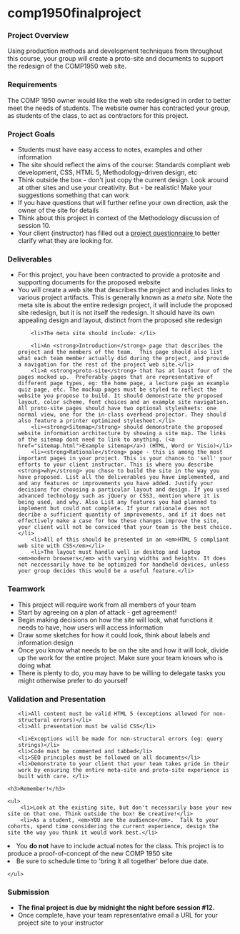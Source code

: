 # comp1950finalproject

<div class="contblock">
<h3>Project Overview</h3>
<p>Using production methods and development techniques from throughout this course, your group will create a proto-site and documents to support the redesign of the COMP1950 web site.</p>


<h3>Requirements</h3>
<p>The COMP 1950 owner would like the web site redesigned in order to better meet the needs of students.  The website owner has contracted your group, as students of the class, to act as contractors for this project.</p>

<h3>Project Goals</h3>
<ul>
	<li>Students must have easy access to notes, examples and other information</li>
	<li>The site should reflect the aims of the course: Standards compliant web development, CSS, HTML 5, Methodology-driven design, etc</li>
	<li>Think outside the box - don't just copy the current design.  Look around at other sites and use your creativity.  But - be realistic!  Make your suggestions something that can work</li>
	<li>If you have questions that will further refine your own direction, ask the owner of the site for details</li>
	<li>Think about this project in context of the Methodology discussion of session 10.</li>
	<li>Your client (instructor) has filled out a <a href="/comp1950/downloads/project_questionnaire_filled_out.pdf">project questionnaire </a> to better clarify what they are looking for.</li>
</ul>

<h3>Deliverables</h3>
<ul>
	<li>For this project, you have been contracted to provide a protosite and supporting documents for the proposed website</li>
	<li>You will create a web site that describes the project and includes links to various project artifacts.  This is generally known as a <em>meta site</em>. Note the meta site is about the entire redesign project, it will include the proposed site redesign, but it is not itself the redesign. It should have its own appealing design and layout, distinct from the proposed site redesign</li>
		
		<li>The meta site should include: </li>

		<li>An <strong>Introduction</strong> page that describes the project and the members of the team.  This page should also list what each team member actually did during the project, and provide a navigation for the rest of the project web site.</li>
		<li>A <strong>proto-site</strong> that has at least four of the pages mocked up.  Preferably pages that are representative of different page types, eg: the home page, a lecture page an example quiz page, etc. The mockup pages must be styled to reflect the website you propose to build. It should demonstrate the proposed layout, color scheme, font choices and an example site navigation. All proto-site pages should have two optional stylesheets: one normal view, one for the in-class overhead projector. They should also feature a printer optimized stylesheet.</li>
		<li><strong>Sitemap</strong> should demonstrate the proposed website information architecture by showing a site map. The links of the sitemap dont need to link to anything. (<a href="sitemap.html">Example sitemap</a>) (HTML, Word or Visio)</li>
		<li><strong>Rationale</strong> page - this is among the most important pages in your project. This is your chance to 'sell' your efforts to your client instructor. This is where you describe <strong>why</strong> you chose to build the site in the way you have proposed. List all the deliverables you have implemented, and and any features or improvements you have added. Justify your decisions for choosing a particular layout and design. If you used advanced technology such as jQuery or CSS3, mention where it is being used, and why. Also List any features you had planned to implement but could not complete. If your rationale does not decribe a sufficient quantity of improvements, and if it does not effectively make a case for how these changes improve the site, your client will not be conviced that your team is the best choice.</li>
		<li>All of this should be presented in an <em>HTML 5 compliant web site with CSS</em></li>
		<li>The layout must handle well in desktop and laptop <em>modern browsers</em> with varying widths and heights. It does not neccessarily have to be optimized for handheld devices, unless your group decides this would be a useful feature.</li>
	
</ul>

<h3>Teamwork</h3>
<ul>
	<li>This project will require work from all members of your team</li>
	<li>Start by agreeing on a plan of attack - get agreement!</li>
	<li>Begin making decisions on how the site will look, what functions it needs to have, how users will access information</li>
	<li>Draw some sketches for how it could look, think about labels and information design</li>
	<li>Once you know what needs to be on the site and how it will look, divide up the work for the entire project. Make sure your team knows who is doing what</li>
	<li>There is plenty to do, you may have to be willing to delegate tasks you might otherwise prefer to do yourself</li>
</ul>
 

<h3>Validation and Presentation</h3>
  <ul>

  	<li>All content must be valid HTML 5 (exceptions allowed for non-structural errors)</li>
    <li>All presentation must be valid CSS</li>
<!--  	<li>Add a link on each page to validate:
      <ul>
        <li>HTML: <a href="http://validator.w3.org/">http://validator.w3.org/</a></li>
      </ul></li>-->
    <li>Exceptions will be made for non-structural errors (eg: query strings)</li>
	<li>Code must be commented and tabbed</li>
	<li>SEO principles must be followed on all documents</li>
	<li>Demonstrate to your client that your team takes pride in their work by ensuring the entire meta-site and proto-site experience is built with care. </li>
</ul>
	

	<h3>Remember!</h3>

	<ul>
		<li>Look at the existing site, but don't necessarily base your new site on that one. Think outside the box! Be creative!</li>
		<li>As a student, <em>YOU are the audience</em>.  Talk to your cohorts, spend time considering the current experience, design the site the way you think it would work best.</li>
<li>You <strong>do not</strong> have to include actual notes for the class.  This project is to produce a proof-of-concept of the new COMP 1950 site</li>

<li>Be sure to schedule time to 'bring it all together' before due date.</li>

	</ul>

<h3>Submission</h3>
<ul>
	<li><strong>The final project is due by midnight the night before session #12.</strong>	</li>
	<li>Once complete, have your team representative email a URL for your project site to your instructor</li>
</ul>
</div>
